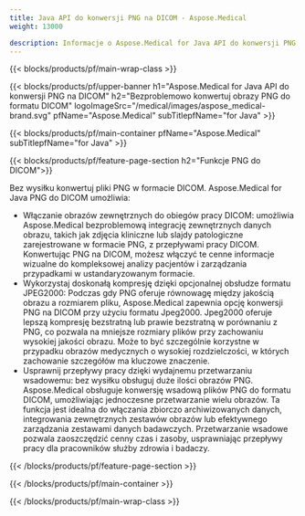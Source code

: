 ```yaml
---
title: Java API do konwersji PNG na DICOM - Aspose.Medical
weight: 13000

description: Informacje o Aspose.Medical for Java API do konwersji PNG na DICOM
---
```


{{< blocks/products/pf/main-wrap-class >}}

{{< blocks/products/pf/upper-banner h1="Aspose.Medical for Java API do konwersji PNG na DICOM" h2="Bezproblemowo konwertuj obrazy PNG do formatu DICOM" logoImageSrc="/medical/images/aspose_medical-brand.svg" pfName="Aspose.Medical" subTitlepfName="for Java" >}}

{{< blocks/products/pf/main-container pfName="Aspose.Medical" subTitlepfName="for Java" >}}

{{< blocks/products/pf/feature-page-section h2="Funkcje PNG do DICOM">}}

<p>Bez wysiłku konwertuj pliki PNG w formacie DICOM. Aspose.Medical for Java PNG do DICOM umożliwia:</p>

<ul>
<li>Włączanie obrazów zewnętrznych do obiegów pracy DICOM: umożliwia Aspose.Medical bezproblemową integrację zewnętrznych danych obrazu, takich jak zdjęcia kliniczne lub slajdy patologiczne zarejestrowane w formacie PNG, z przepływami pracy DICOM. Konwertując PNG na DICOM, możesz włączyć te cenne informacje wizualne do kompleksowej analizy pacjentów i zarządzania przypadkami w ustandaryzowanym formacie.</li>
<li>Wykorzystaj doskonałą kompresję dzięki opcjonalnej obsłudze formatu JPEG2000: Podczas gdy PNG oferuje równowagę między jakością obrazu a rozmiarem pliku, Aspose.Medical zapewnia opcję konwersji PNG na DICOM przy użyciu formatu Jpeg2000. Jpeg2000 oferuje lepszą kompresję bezstratną lub prawie bezstratną w porównaniu z PNG, co pozwala na mniejsze rozmiary plików przy zachowaniu wysokiej jakości obrazu. Może to być szczególnie korzystne w przypadku obrazów medycznych o wysokiej rozdzielczości, w których zachowanie szczegółów ma kluczowe znaczenie.</li>
<li>Usprawnij przepływy pracy dzięki wydajnemu przetwarzaniu wsadowemu: bez wysiłku obsługuj duże ilości obrazów PNG. Aspose.Medical obsługuje konwersję wsadową plików PNG do formatu DICOM, umożliwiając jednoczesne przetwarzanie wielu obrazów. Ta funkcja jest idealna do włączania zbiorczo archiwizowanych danych, integrowania zewnętrznych zestawów obrazów lub efektywnego zarządzania zestawami danych badawczych. Przetwarzanie wsadowe pozwala zaoszczędzić cenny czas i zasoby, usprawniając przepływy pracy dla pracowników służby zdrowia i badaczy.</li>
</ul>

{{< /blocks/products/pf/feature-page-section >}}

{{< /blocks/products/pf/main-container >}}

{{< /blocks/products/pf/main-wrap-class >}}